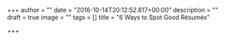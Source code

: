 +++
author = ""
date = "2016-10-14T20:12:52.817+00:00"
description = ""
draft = true
image = ""
tags = []
title = "6 Ways to Spot Good Résumés"

+++

